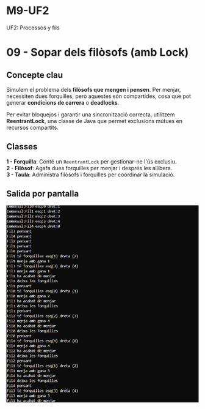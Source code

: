 # M9-UF2
UF2: Processos y fils

# 09 - Sopar dels filòsofs (amb Lock)

## Concepte clau  
Simulem el problema dels **filòsofs que mengen i pensen**. Per menjar, necessiten dues forquilles, però aquestes són compartides, cosa que pot generar **condicions de carrera** o **deadlocks**.  

Per evitar bloquejos i garantir una sincronització correcta, utilitzem **ReentrantLock**, una classe de Java que permet exclusions mútues en recursos compartits.  

## Classes  

 **1 - Forquilla**: Conté un `ReentrantLock` per gestionar-ne l'ús exclusiu.  
 **2 - Filòsof**: Agafa dues forquilles per menjar i després les allibera.  
 **3 - Taula**: Administra filòsofs i forquilles per coordinar la simulació.

## Salida por pantalla
![Captura](img/salidaPantalla09-FilosofsLock.png)